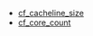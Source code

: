 - [cf_cacheline_size](https://github.com/RandyGaul/cute_framework/blob/master/docs/CPU/cf_cacheline_size.md)
- [cf_core_count](https://github.com/RandyGaul/cute_framework/blob/master/docs/CPU/cf_core_count.md)

